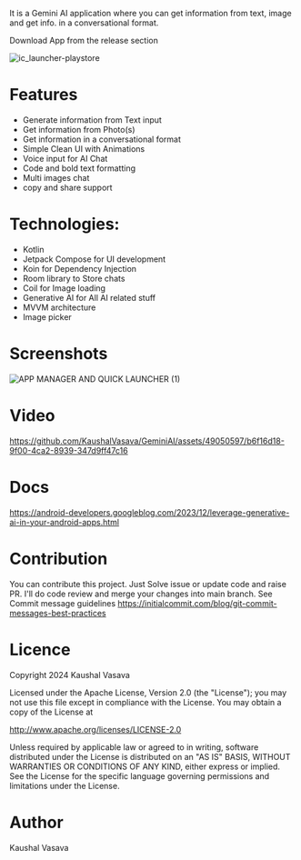 It is a Gemini AI application where you can get information from text, image and get info. in a conversational format. 

Download App from the release section

![ic_launcher-playstore](https://github.com/KaushalVasava/GeminiAI/assets/49050597/2a9fab2b-659d-4d3d-a72d-19054a4dce66)

# Features
- Generate information from Text input 
- Get information from Photo(s) 
- Get information in a conversational format
- Simple Clean UI with Animations
- Voice input for AI Chat
- Code and bold text formatting
- Multi images chat
- copy and share support

# Technologies:
- Kotlin 
- Jetpack Compose for UI development
- Koin for Dependency Injection
- Room library to Store chats
- Coil for Image loading
- Generative AI for All AI related stuff
- MVVM architecture
- Image picker
  
# Screenshots
![APP MANAGER AND QUICK LAUNCHER (1)](https://github.com/KaushalVasava/GeminiAI/assets/49050597/4419ad45-c600-4cb2-9dec-0676f7eeaa25)

# Video

https://github.com/KaushalVasava/GeminiAI/assets/49050597/b6f16d18-9f00-4ca2-8939-347d9ff47c16


# Docs
https://android-developers.googleblog.com/2023/12/leverage-generative-ai-in-your-android-apps.html

# Contribution
You can contribute this project. Just Solve issue or update code and raise PR. I'll do code review and merge your changes into main branch. See Commit message guidelines https://initialcommit.com/blog/git-commit-messages-best-practices

# Licence
Copyright 2024 Kaushal Vasava

Licensed under the Apache License, Version 2.0 (the "License"); you may not use this file except in compliance with the License. You may obtain a copy of the License at

http://www.apache.org/licenses/LICENSE-2.0

Unless required by applicable law or agreed to in writing, software distributed under the License is distributed on an "AS IS" BASIS, WITHOUT WARRANTIES OR CONDITIONS OF ANY KIND, either express or implied. See the License for the specific language governing permissions and limitations under the License.

# Author
Kaushal Vasava
